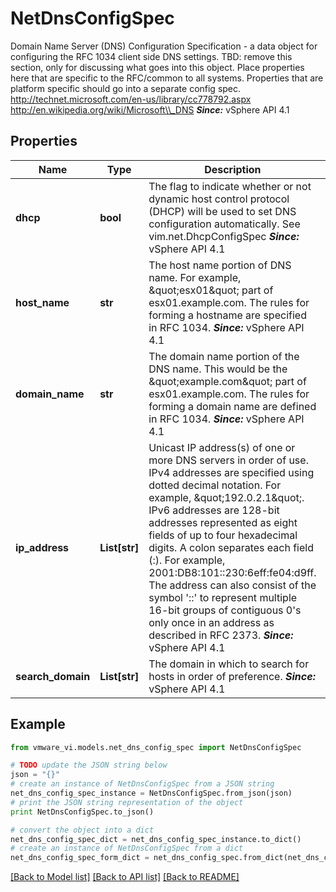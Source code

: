 # NetDnsConfigSpec

Domain Name Server (DNS) Configuration Specification - a data object for configuring the RFC 1034 client side DNS settings.  TBD: remove this section, only for discussing what goes into this object. Place properties here that are specific to the RFC/common to all systems. Properties that are platform specific should go into a separate config spec. http://technet.microsoft.com/en-us/library/cc778792.aspx http://en.wikipedia.org/wiki/Microsoft\\_DNS  ***Since:*** vSphere API 4.1 

## Properties
Name | Type | Description | Notes
------------ | ------------- | ------------- | -------------
**dhcp** | **bool** | The flag to indicate whether or not dynamic host control protocol (DHCP) will be used to set DNS configuration automatically.  See vim.net.DhcpConfigSpec  ***Since:*** vSphere API 4.1  | [optional] 
**host_name** | **str** | The host name portion of DNS name.  For example, \&quot;esx01\&quot; part of esx01.example.com. The rules for forming a hostname are specified in RFC 1034.  ***Since:*** vSphere API 4.1  | [optional] 
**domain_name** | **str** | The domain name portion of the DNS name.  This would be the \&quot;example.com\&quot; part of esx01.example.com. The rules for forming a domain name are defined in RFC 1034.  ***Since:*** vSphere API 4.1  | [optional] 
**ip_address** | **List[str]** | Unicast IP address(s) of one or more DNS servers in order of use.  IPv4 addresses are specified using dotted decimal notation. For example, \&quot;192.0.2.1\&quot;. IPv6 addresses are 128-bit addresses represented as eight fields of up to four hexadecimal digits. A colon separates each field (:). For example, 2001:DB8:101::230:6eff:fe04:d9ff. The address can also consist of the symbol &#39;::&#39; to represent multiple 16-bit groups of contiguous 0&#39;s only once in an address as described in RFC 2373.  ***Since:*** vSphere API 4.1  | [optional] 
**search_domain** | **List[str]** | The domain in which to search for hosts in order of preference.  ***Since:*** vSphere API 4.1  | [optional] 

## Example

```python
from vmware_vi.models.net_dns_config_spec import NetDnsConfigSpec

# TODO update the JSON string below
json = "{}"
# create an instance of NetDnsConfigSpec from a JSON string
net_dns_config_spec_instance = NetDnsConfigSpec.from_json(json)
# print the JSON string representation of the object
print NetDnsConfigSpec.to_json()

# convert the object into a dict
net_dns_config_spec_dict = net_dns_config_spec_instance.to_dict()
# create an instance of NetDnsConfigSpec from a dict
net_dns_config_spec_form_dict = net_dns_config_spec.from_dict(net_dns_config_spec_dict)
```
[[Back to Model list]](../README.md#documentation-for-models) [[Back to API list]](../README.md#documentation-for-api-endpoints) [[Back to README]](../README.md)


